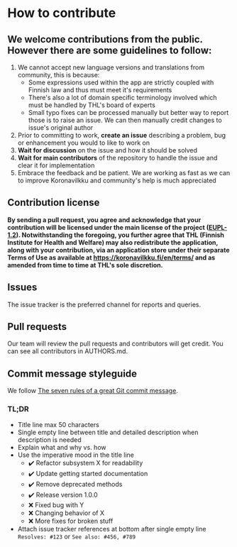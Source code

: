 # How to contribute

## We welcome contributions from the public. However there are some guidelines to follow:

1. We cannot accept new language versions and translations from community, this is because:
	- Some expressions used within the app are strictly coupled with Finnish law and thus must meet it's requirements
	- There's also a lot of domain specific terminology involved which must be handled by THL's board of experts
	- Small typo fixes can be processed manually but better way to report those is to raise an issue. We can then manually credit changes to issue's original author
2. Prior to committing to work, **create an issue** describing a problem, bug or enhancement you would to like to work on
3. **Wait for discussion** on the issue and how it should be solved
4. **Wait for main contributors** of the repository to handle the issue and clear it for implementation
5. Embrace the feedback and be patient. We are working as fast as we can to improve Koronavilkku and community's help is much appreciated

## Contribution license

__By sending a pull request, you agree and acknowledge that your contribution will be licensed under the main license of the project ([EUPL-1.2](https://spdx.org/licenses/EUPL-1.2.html)). Notwithstanding the foregoing, you further agree that THL (Finnish Institute for Health and Welfare) may also redistribute the application, along with your contribution, via an application store under their separate Terms of Use as available at https://koronavilkku.fi/en/terms/ and as amended from time to time at THL's sole discretion.__

## Issues

The issue tracker is the preferred channel for reports and queries.

## Pull requests

Our team will review the pull requests and contributors will get credit. You can see all contributors in AUTHORS.md.

## Commit message styleguide

We follow [The seven rules of a great Git commit message](https://chris.beams.io/posts/git-commit/).

### TL;DR

- Title line max 50 characters
- Single empty line between title and detailed description when description is needed
- Explain what and why vs. how
- Use the imperative mood in the title line
  - :heavy_check_mark: Refactor subsystem X for readability
  - :heavy_check_mark: Update getting started documentation
  - :heavy_check_mark: Remove deprecated methods
  - :heavy_check_mark: Release version 1.0.0
  - :x: Fixed bug with Y
  - :x: Changing behavior of X
  - :x: More fixes for broken stuff
- Attach issue tracker references at bottom after single empty line `Resolves: #123` or `See also: #456, #789`


